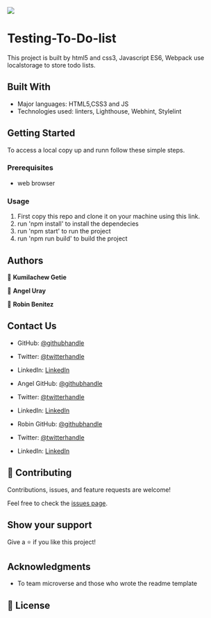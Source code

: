 ![](https://img.shields.io/badge/Microverse-blueviolet)

# Testing-To-Do-list

This project is built by html5 and css3, Javascript ES6, Webpack use localstorage to store todo lists.

## Built With

- Major languages: HTML5,CSS3 and JS
- Technologies used: linters, Lighthouse, Webhint, Stylelint

## Getting Started

To access a local copy up and runn follow these simple steps.

### Prerequisites

- web browser

### Usage

1. First copy this repo and clone it on your machine using this link.
2. run 'npm install' to install the dependecies
3. run 'npm start' to run the project
4. run 'npm run build' to build the project

## Authors

👤 **Kumilachew Getie**

👤 **Angel Uray**

👤 **Robin Benitez**

## Contact Us

- GitHub: [@githubhandle](https://github.com/Kumilachew-g/)
- Twitter: [@twitterhandle](https://twitter.com/Getie_Haddis)
- LinkedIn: [LinkedIn](https://www.linkedin.com/in/kumilachew-getie-0356bb157/)

- Angel GitHub: [@githubhandle](https://github.com/angeluray)
- Twitter: [@twitterhandle](https://twitter.com/atangeluray)
- LinkedIn: [LinkedIn](www.linkedin.com/in/angeluray-jobs)

- Robin GitHub: [@githubhandle](https://github.com/robinbenitezmora)
- Twitter: [@twitterhandle](https://twitter.com/Mecanico_robin)
- LinkedIn: [LinkedIn](https://www.linkedin.com/in/robin-benitez-mora-manizales)


## 🤝 Contributing

Contributions, issues, and feature requests are welcome!

Feel free to check the [issues page](https://github.com/Kumilachew-g/Testing-To-Do-list-Part-1/issues).

## Show your support

Give a ⭐ if you like this project!

## Acknowledgments

- To team microverse and those who wrote the readme template

## 📝 License
